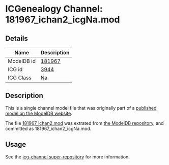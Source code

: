 # ICGenealogy Channel: 181967\_ichan2\_icgNa.mod

## Details

Name | Description
---- | -----------
ModelDB id | [181967](http://senselab.med.yale.edu/ModelDB/ShowModel.cshtml?model=181967)
ICG id | [3944](http://icg.neurotheory.ox.ac.uk/channels/2/3944)
ICG Class | [Na](http://icg.neurotheory.ox.ac.uk/channels/2)

## Description

This is a single channel model file that was originally part of a [published model on the ModelDB website](http://senselab.med.yale.edu/mModelDB/ShowModel.cshtml?model=181967).

The file [181967\_ichan2.mod](181967_ichan2_icgNa.mod) was extrated from [the ModelDB repository](http://senselab.med.yale.edu/ModelDB/ShowModel.cshtml?model=181967), and committed as 181967\_ichan2\_icgNa.mod.

## Usage

See the [icg-channel super-repository](https://github.com/icgenealogy/icg-channels) for more information.